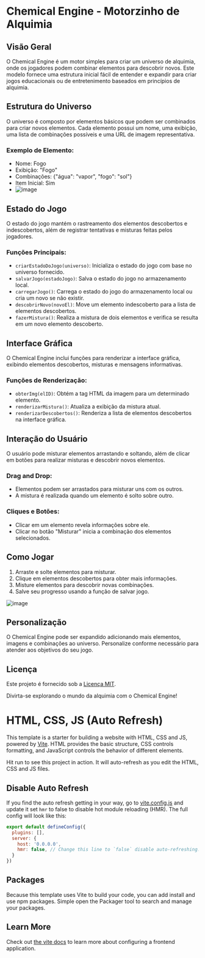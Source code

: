 # Chemical Engine - Motorzinho de Alquimia

## Visão Geral
O Chemical Engine é um motor simples para criar um universo de alquimia, onde os jogadores podem combinar elementos para descobrir novos. Este modelo fornece uma estrutura inicial fácil de entender e expandir para criar jogos educacionais ou de entretenimento baseados em princípios de alquimia.

## Estrutura do Universo
O universo é composto por elementos básicos que podem ser combinados para criar novos elementos. Cada elemento possui um nome, uma exibição, uma lista de combinações possíveis e uma URL de imagem representativa.

### Exemplo de Elemento:
- Nome: Fogo
- Exibição: "Fogo"
- Combinações: {"água": "vapor", "fogo": "sol"}
- Item Inicial: Sim
- ![image](https://github.com/Ak4ai/Chemical_Engine/assets/129908980/96d38d2e-2b6a-47cc-9daa-a7c77880417a)

## Estado do Jogo
O estado do jogo mantém o rastreamento dos elementos descobertos e indescobertos, além de registrar tentativas e misturas feitas pelos jogadores.

### Funções Principais:
- `criarEstadoDoJogo(universo)`: Inicializa o estado do jogo com base no universo fornecido.
- `salvarJogo(estadoJogo)`: Salva o estado do jogo no armazenamento local.
- `carregarJogo()`: Carrega o estado do jogo do armazenamento local ou cria um novo se não existir.
- `descobrirNovo(novoEl)`: Move um elemento indescoberto para a lista de elementos descobertos.
- `fazerMistura()`: Realiza a mistura de dois elementos e verifica se resulta em um novo elemento descoberto.

## Interface Gráfica
O Chemical Engine inclui funções para renderizar a interface gráfica, exibindo elementos descobertos, misturas e mensagens informativas.

### Funções de Renderização:
- `obterImg(elID)`: Obtém a tag HTML da imagem para um determinado elemento.
- `renderizarMistura()`: Atualiza a exibição da mistura atual.
- `renderizarDescobertos()`: Renderiza a lista de elementos descobertos na interface gráfica.

## Interação do Usuário
O usuário pode misturar elementos arrastando e soltando, além de clicar em botões para realizar misturas e descobrir novos elementos.

### Drag and Drop:
- Elementos podem ser arrastados para misturar uns com os outros.
- A mistura é realizada quando um elemento é solto sobre outro.

### Cliques e Botões:
- Clicar em um elemento revela informações sobre ele.
- Clicar no botão "Misturar" inicia a combinação dos elementos selecionados.

## Como Jogar
1. Arraste e solte elementos para misturar.
2. Clique em elementos descobertos para obter mais informações.
3. Misture elementos para descobrir novas combinações.
4. Salve seu progresso usando a função de salvar jogo.

![image](https://github.com/Ak4ai/Chemical_Engine/assets/129908980/8c96a38d-e66e-4b4b-b56c-21ff19781c8b)


## Personalização
O Chemical Engine pode ser expandido adicionando mais elementos, imagens e combinações ao universo. Personalize conforme necessário para atender aos objetivos do seu jogo.

## Licença
Este projeto é fornecido sob a [Licença MIT](LICENSE).

Divirta-se explorando o mundo da alquimia com o Chemical Engine!

# HTML, CSS, JS (Auto Refresh)

This template is a starter for building a website with HTML, CSS and JS, powered by [Vite](https://vitejs.dev/). HTML provides the basic structure, CSS controls formatting, and JavaScript controls the behavior of different elements.

Hit run to see this project in action. It will auto-refresh as you edit the HTML, CSS and JS files.

## Disable Auto Refresh

If you find the auto refresh getting in your way, go to [vite.config.js](./vite.config.js) and update it set `hmr` to false to disable hot module reloading (HMR). The full config will look like this:

```js
export default defineConfig({
  plugins: [],
  server: {
    host: '0.0.0.0',
    hmr: false, // Change this line to `false` disable auto-refreshing.
  }
})
```

## Packages

Because this template uses Vite to build your code, you can add install and use npm packages. Simple open the Packager tool to search and manage your packages.

## Learn More

Check out [the vite docs](https://vitejs.dev) to learn more about configuring a frontend application.
